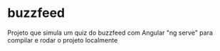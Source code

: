 # buzzfeed
Projeto que simula um quiz do buzzfeed com Angular
"ng serve" para compilar e rodar o projeto localmente